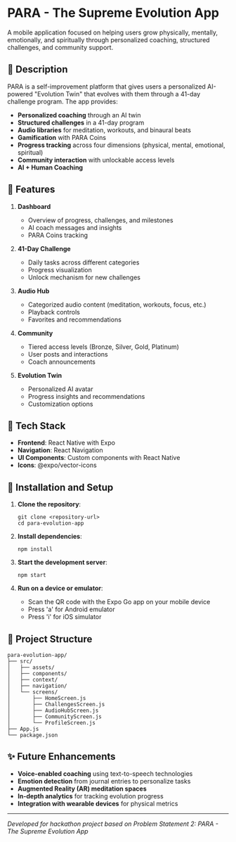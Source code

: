 # PARA - The Supreme Evolution App

A mobile application focused on helping users grow physically, mentally, emotionally, and spiritually through personalized coaching, structured challenges, and community support.

## 📱 Description

PARA is a self-improvement platform that gives users a personalized AI-powered "Evolution Twin" that evolves with them through a 41-day challenge program. The app provides:

- **Personalized coaching** through an AI twin
- **Structured challenges** in a 41-day program
- **Audio libraries** for meditation, workouts, and binaural beats
- **Gamification** with PARA Coins
- **Progress tracking** across four dimensions (physical, mental, emotional, spiritual)
- **Community interaction** with unlockable access levels
- **AI + Human Coaching**

## 🚀 Features

1. **Dashboard**
   - Overview of progress, challenges, and milestones
   - AI coach messages and insights
   - PARA Coins tracking

2. **41-Day Challenge**
   - Daily tasks across different categories
   - Progress visualization
   - Unlock mechanism for new challenges

3. **Audio Hub**
   - Categorized audio content (meditation, workouts, focus, etc.)
   - Playback controls
   - Favorites and recommendations

4. **Community**
   - Tiered access levels (Bronze, Silver, Gold, Platinum)
   - User posts and interactions
   - Coach announcements

5. **Evolution Twin**
   - Personalized AI avatar
   - Progress insights and recommendations
   - Customization options

## 🔧 Tech Stack

- **Frontend**: React Native with Expo
- **Navigation**: React Navigation
- **UI Components**: Custom components with React Native
- **Icons**: @expo/vector-icons

## 🌟 Installation and Setup

1. **Clone the repository**:
   ```
   git clone <repository-url>
   cd para-evolution-app
   ```

2. **Install dependencies**:
   ```
   npm install
   ```

3. **Start the development server**:
   ```
   npm start
   ```

4. **Run on a device or emulator**:
   - Scan the QR code with the Expo Go app on your mobile device
   - Press 'a' for Android emulator
   - Press 'i' for iOS simulator

## 🧩 Project Structure

```
para-evolution-app/
├── src/
│   ├── assets/
│   ├── components/
│   ├── context/
│   ├── navigation/
│   └── screens/
│       ├── HomeScreen.js
│       ├── ChallengesScreen.js
│       ├── AudioHubScreen.js
│       ├── CommunityScreen.js
│       └── ProfileScreen.js
├── App.js
└── package.json
```

## ✨ Future Enhancements

- **Voice-enabled coaching** using text-to-speech technologies
- **Emotion detection** from journal entries to personalize tasks
- **Augmented Reality (AR) meditation spaces**
- **In-depth analytics** for tracking evolution progress
- **Integration with wearable devices** for physical metrics

---

*Developed for hackathon project based on Problem Statement 2: PARA - The Supreme Evolution App* 